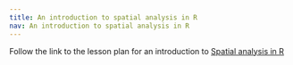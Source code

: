 ```yaml
---
title: An introduction to spatial analysis in R
nav: An introduction to spatial analysis in R
---
```


Follow the link to the lesson plan for an introduction to <a href='https://datacarpentry.org/r-raster-vector-geospatial/'>Spatial analysis in R</a> 